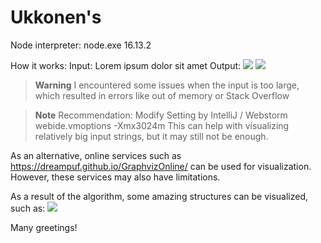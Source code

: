 # Ukkonen's
Node interpreter: node.exe 16.13.2

How it works:
Input: Lorem ipsum dolor sit amet
Output:
![](C:\Users\alice\WebstormProjects\typescript\untitled\output.svg)
![](C:\Users\alice\WebstormProjects\typescript\untitled\suffix-tree.svg)

> **Warning**
> I encountered some issues when the input is too large, which resulted in errors like out of memory or Stack Overflow

> **Note**
> Recommendation:
Modify Setting by IntelliJ / Webstorm
webide.vmoptions
-Xmx3024m
This can help with visualizing relatively big input strings, but it may still not be enough.


As an alternative, online services such as https://dreampuf.github.io/GraphvizOnline/ can be used for visualization. 
However, these services may also have limitations.

As a result of the algorithm, some amazing structures can be visualized, such as:
![](C:\Users\alice\Downloads\photo_2023-04-15_14-55-55.jpg)


Many greetings!
